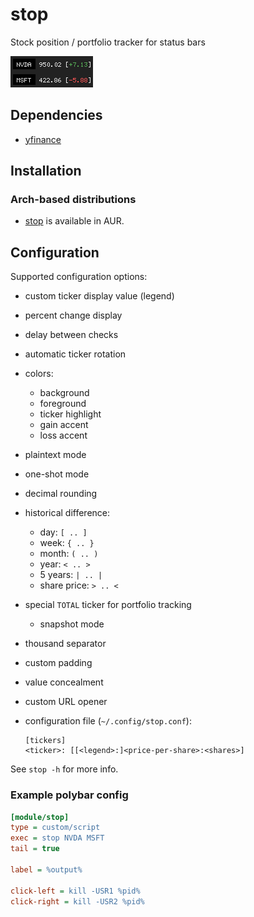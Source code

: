 # stop

Stock position / portfolio tracker for status bars

![stop](images/stop.png)

## Dependencies

- [yfinance](https://github.com/ranaroussi/yfinance)

## Installation

### Arch-based distributions

- [stop](https://aur.archlinux.org/packages/stop) is available in AUR.

## Configuration

Supported configuration options:

- custom ticker display value (legend)
- percent change display
- delay between checks
- automatic ticker rotation
- colors:
    - background
    - foreground
    - ticker highlight
    - gain accent
    - loss accent
- plaintext mode
- one-shot mode
- decimal rounding
- historical difference:
    - day: `[ .. ]`
    - week: `{ .. }`
    - month: `( .. )`
    - year: `< .. >`
    - 5 years: `| .. |`
    - share price: `> .. <`
- special `TOTAL` ticker for portfolio tracking
    - snapshot mode
- thousand separator
- custom padding
- value concealment
- custom URL opener
- configuration file (`~/.config/stop.conf`):

    ```
    [tickers]
    <ticker>: [[<legend>:]<price-per-share>:<shares>]
    ```

See `stop -h` for more info.

### Example polybar config

```ini
[module/stop]
type = custom/script
exec = stop NVDA MSFT
tail = true

label = %output%

click-left = kill -USR1 %pid%
click-right = kill -USR2 %pid%
```
